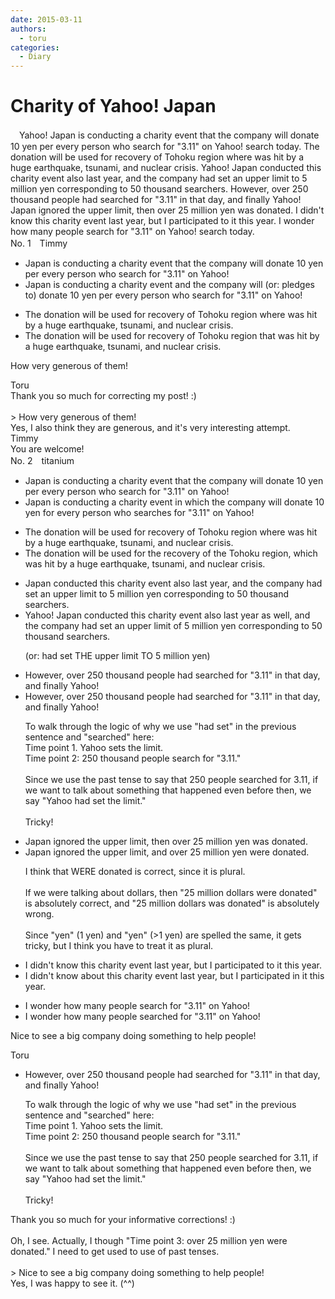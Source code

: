 ```yaml
---
date: 2015-03-11
authors:
  - toru
categories:
  - Diary
---
```


<h1 id="subject_show">Charity of Yahoo! Japan</h1>
<div class="date" hidden>Mar 11, 2015 18:12</div>
<div id="post"><div id="body_show_ori">
　Yahoo! Japan is conducting a charity event that the company will donate 10 yen per every person who search for "3.11" on Yahoo! search today. The donation will be used for recovery of Tohoku region where was hit by a huge earthquake, tsunami, and nuclear crisis. Yahoo! Japan conducted this charity event also last year, and the company had set an upper limit to 5 million yen corresponding to 50 thousand searchers. However, over 250 thousand people had searched for "3.11" in that day, and finally Yahoo! Japan ignored the upper limit, then over 25 million yen was donated. I didn't know this charity event last year, but I participated to it this year. I wonder how many people search for "3.11" on Yahoo! search today.
</div></div>

<!-- more -->

<div id="block"><div class="first_name"> No. 1　<span class="just_name">Timmy</span></div><div id="block2">
<ul class="correction_field">
<li class="incorrect">Japan is conducting a charity event that the company will donate 10 yen per every person who search for "3.11" on Yahoo!</li>
<li class="corrected correct">
Japan is conducting a charity event <span class="f_blue">and</span> the company will (or: <span class="f_blue">pledges to</span>) donate 10 yen per every person who search for "3.11" on Yahoo!
</li>
</ul>
<ul class="correction_field">
<li class="incorrect">The donation will be used for recovery of Tohoku region where was hit by a huge earthquake, tsunami, and nuclear crisis.</li>
<li class="corrected correct">
The donation will be used for recovery of Tohoku region <span class="f_blue">that</span> was hit by a huge earthquake, tsunami, and nuclear crisis.
</li>
</ul>
<p class="comment_small">
 How very generous of them!
</p>

</div><div class="name"><span class="just_name">Toru</span><br>
Thank you so much for correcting my post! :)<br/><br/>&gt; How very generous of them!<br/>Yes, I also think they are generous, and it's very interesting attempt.
</div>
<div class="name"><span class="just_name">Timmy</span><br>
You are welcome!
</div>
</div>
<div id="block"><div class="first_name"> No. 2　<span class="just_name">titanium</span></div><div id="block2">
<ul class="correction_field">
<li class="incorrect">Japan is conducting a charity event that the company will donate 10 yen per every person who search for "3.11" on Yahoo!</li>
<li class="corrected correct">
Japan is conducting a charity event <span class="f_red">in which</span> the company will donate 10 yen <span class="f_blue">for </span>every person who search<span class="f_red">es</span> for "3.11" on Yahoo!
</li>
</ul>
<ul class="correction_field">
<li class="incorrect">The donation will be used for recovery of Tohoku region where was hit by a huge earthquake, tsunami, and nuclear crisis.</li>
<li class="corrected correct">
The donation will be used for <span class="f_red">the</span> recovery of <span class="f_red">the </span>Tohoku region, <span class="f_blue">which</span> was hit by a huge earthquake, tsunami, and nuclear crisis.
</li>
</ul>
<ul class="correction_field">
<li class="incorrect">Japan conducted this charity event also last year, and the company had set an upper limit to 5 million yen corresponding to 50 thousand searchers.</li>
<li class="corrected correct">
<span class="f_blue">Yahoo! </span>Japan conducted this charity event <span class="f_gray"><span class="sline">also </span></span>last year <span class="f_red">as well</span>, and the company had set an upper limit <span class="f_red">of</span> 5 million yen corresponding to 50 thousand searchers.
<p class="correction_comment">(or: had set THE upper limit TO 5 million yen)</p>
</li>
</ul>
<ul class="correction_field">
<li class="incorrect">However, over 250 thousand people had searched for "3.11" in that day, and finally Yahoo!</li>
<li class="corrected correct">
However, over 250 thousand people <span class="f_gray"><span class="sline">had </span></span>searched for "3.11" in that day, and finally Yahoo!
<p class="correction_comment">To walk through the logic of why we use "had set" in the previous sentence and "searched" here:<br/>Time point 1. Yahoo sets the limit.<br/>Time point 2: 250 thousand people search for "3.11."<br/><br/>Since we use the past tense to say that 250 people searched for 3.11, if we want to talk about something that happened even before then, we say "Yahoo had set the limit."<br/><br/>Tricky!</p>
</li>
</ul>
<ul class="correction_field">
<li class="incorrect">Japan ignored the upper limit, then over 25 million yen was donated.</li>
<li class="corrected correct">
Japan ignored the upper limit, <span class="f_red">and</span> over 25 million yen <span class="f_red">were</span> donated.
<p class="correction_comment">I think that WERE donated is correct, since it is plural.<br/><br/>If we were talking about dollars, then "25 million dollars were donated" is absolutely correct, and "25 million dollars was donated" is absolutely wrong.<br/><br/>Since "yen" (1 yen) and "yen" (&gt;1 yen) are spelled the same, it gets tricky, but I think you have to treat it as plural.</p>
</li>
</ul>
<ul class="correction_field">
<li class="incorrect">I didn't know this charity event last year, but I participated to it this year.</li>
<li class="corrected correct">
I didn't know <span class="f_red">about</span> this charity event last year, but I participated <span class="f_red">in</span> it this year.
</li>
</ul>
<ul class="correction_field">
<li class="incorrect">I wonder how many people search for "3.11" on Yahoo!</li>
<li class="corrected correct">
I wonder how many people search<span class="f_red">ed</span> for "3.11" on Yahoo!
</li>
</ul>
<p class="comment_small">
 Nice to see a big company doing something to help people!
</p>

</div><div class="name"><span class="just_name">Toru</span><br><div class="quote_field"><ul class="correction_field">
<li class="corrected correct">
However, over 250 thousand people <span class="f_gray"><span class="sline">had </span></span>searched for "3.11" in that day, and finally Yahoo!
<p class="correction_comment">
To walk through the logic of why we use "had set" in the previous sentence and "searched" here:<br/>Time point 1. Yahoo sets the limit.<br/>Time point 2: 250 thousand people search for "3.11."<br/><br/>Since we use the past tense to say that 250 people searched for 3.11, if we want to talk about something that happened even before then, we say "Yahoo had set the limit."<br/><br/>Tricky!
</p>
</li>
</ul></div>
Thank you so much for your informative corrections! :)<br/><br/>Oh, I see. Actually, I though "Time point 3: over 25 million yen were donated." I need to get used to use of past tenses.<br/><br/>&gt; Nice to see a big company doing something to help people!<br/>Yes, I was happy to see it. (^^)
</div>
</div>
